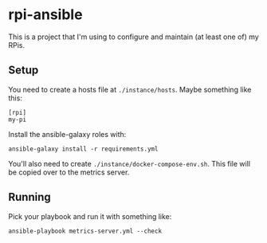 # rpi-ansible

This is a project that I'm using to configure and maintain (at least one of) my RPis.

## Setup

You need to create a hosts file at `./instance/hosts`.  Maybe something like this:

    [rpi]
    my-pi

Install the ansible-galaxy roles with:

    ansible-galaxy install -r requirements.yml

You'll also need to create `./instance/docker-compose-env.sh`.  This file will be copied over to the metrics server.

## Running

Pick your playbook and run it with something like:

    ansible-playbook metrics-server.yml --check
